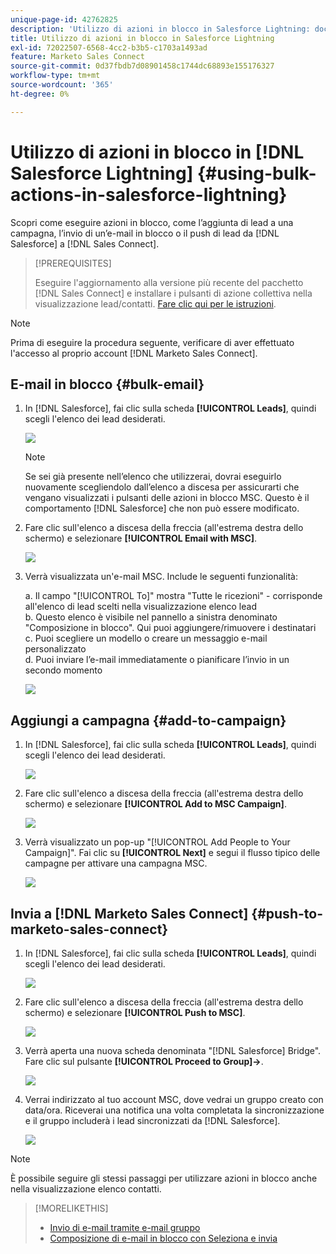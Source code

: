 ```yaml
---
unique-page-id: 42762825
description: 'Utilizzo di azioni in blocco in Salesforce Lightning: documenti Marketo: documentazione del prodotto'
title: Utilizzo di azioni in blocco in Salesforce Lightning
exl-id: 72022507-6568-4cc2-b3b5-c1703a1493ad
feature: Marketo Sales Connect
source-git-commit: 0d37fbdb7d08901458c1744dc68893e155176327
workflow-type: tm+mt
source-wordcount: '365'
ht-degree: 0%

---
```


# Utilizzo di azioni in blocco in [!DNL Salesforce Lightning] {#using-bulk-actions-in-salesforce-lightning}

Scopri come eseguire azioni in blocco, come l’aggiunta di lead a una campagna, l’invio di un’e-mail in blocco o il push di lead da [!DNL Salesforce] a [!DNL Sales Connect].

>[!PREREQUISITES]
>
>Eseguire l&#39;aggiornamento alla versione più recente del pacchetto [!DNL Sales Connect] e installare i pulsanti di azione collettiva nella visualizzazione lead/contatti. [Fare clic qui per le istruzioni](https://s3.amazonaws.com/tout-user-store/salesforce/assets/SF+Guide+for+Lightning.pdf).

>[!NOTE]
>
>Prima di eseguire la procedura seguente, verificare di aver effettuato l&#39;accesso al proprio account [!DNL Marketo Sales Connect].

## E-mail in blocco {#bulk-email}

1. In [!DNL Salesforce], fai clic sulla scheda **[!UICONTROL Leads]**, quindi scegli l&#39;elenco dei lead desiderati.

   ![](assets/one-6.png)

   >[!NOTE]
   >
   >Se sei già presente nell’elenco che utilizzerai, dovrai eseguirlo nuovamente scegliendolo dall’elenco a discesa per assicurarti che vengano visualizzati i pulsanti delle azioni in blocco MSC. Questo è il comportamento [!DNL Salesforce] che non può essere modificato.

1. Fare clic sull&#39;elenco a discesa della freccia (all&#39;estrema destra dello schermo) e selezionare **[!UICONTROL Email with MSC]**.

   ![](assets/two-6.png)

1. Verrà visualizzata un&#39;e-mail MSC. Include le seguenti funzionalità:

   a. Il campo &quot;[!UICONTROL To]&quot; mostra &quot;Tutte le ricezioni&quot; - corrisponde all&#39;elenco di lead scelti nella visualizzazione elenco lead\
   b. Questo elenco è visibile nel pannello a sinistra denominato &quot;Composizione in blocco&quot;. Qui puoi aggiungere/rimuovere i destinatari\
   c. Puoi scegliere un modello o creare un messaggio e-mail personalizzato\
   d. Puoi inviare l’e-mail immediatamente o pianificare l’invio in un secondo momento

   ![](assets/three-5.png)

## Aggiungi a campagna {#add-to-campaign}

1. In [!DNL Salesforce], fai clic sulla scheda **[!UICONTROL Leads]**, quindi scegli l&#39;elenco dei lead desiderati.

   ![](assets/four-4.png)

1. Fare clic sull&#39;elenco a discesa della freccia (all&#39;estrema destra dello schermo) e selezionare **[!UICONTROL Add to MSC Campaign]**.

   ![](assets/five-4.png)

1. Verrà visualizzato un pop-up &quot;[!UICONTROL Add People to Your Campaign]&quot;. Fai clic su **[!UICONTROL Next]** e segui il flusso tipico delle campagne per attivare una campagna MSC.

   ![](assets/six-1.png)

## Invia a [!DNL Marketo Sales Connect] {#push-to-marketo-sales-connect}

1. In [!DNL Salesforce], fai clic sulla scheda **[!UICONTROL Leads]**, quindi scegli l&#39;elenco dei lead desiderati.

   ![](assets/seven-2.png)

1. Fare clic sull&#39;elenco a discesa della freccia (all&#39;estrema destra dello schermo) e selezionare **[!UICONTROL Push to MSC]**.

   ![](assets/eight-2.png)

1. Verrà aperta una nuova scheda denominata &quot;[!DNL Salesforce] Bridge&quot;. Fare clic sul pulsante **[!UICONTROL Proceed to Group]→**.

   ![](assets/nine-2.png)

1. Verrai indirizzato al tuo account MSC, dove vedrai un gruppo creato con data/ora. Riceverai una notifica una volta completata la sincronizzazione e il gruppo includerà i lead sincronizzati da [!DNL Salesforce].

   ![](assets/ten-1.png)

>[!NOTE]
>
>È possibile seguire gli stessi passaggi per utilizzare azioni in blocco anche nella visualizzazione elenco contatti.

>[!MORELIKETHIS]
>
>* [Invio di e-mail tramite e-mail gruppo](/help/marketo/product-docs/marketo-sales-connect/email/using-the-compose-window/sending-emails-via-group-email.md)
>* [Composizione di e-mail in blocco con Seleziona e invia](/help/marketo/product-docs/marketo-sales-connect/email/using-the-compose-window/composing-bulk-emails-with-select-and-send.md#sending-emails)
